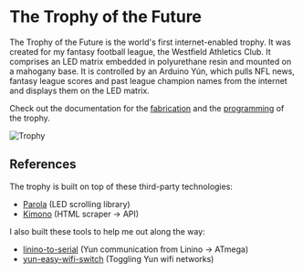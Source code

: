 The Trophy of the Future
=======================

The Trophy of the Future is the world's first internet-enabled trophy. It was created for my fantasy football league, the Westfield Athletics Club. It comprises an LED matrix embedded in polyurethane resin and mounted on a mahogany base. It is controlled by an Arduino Yún, which pulls NFL news, fantasy league scores and past league champion names from the internet and displays them on the LED matrix.

Check out the documentation for the [fabrication](http://samjbrenner.com/notes/making-the-worlds-first-internet-enabled-fantasy-football-trophy-part-1-fabrication/) and the [programming](http://samjbrenner.com/notes/making-the-worlds-first-internet-enabled-fantasy-football-trophy-part-2-programming/) of the trophy.

![Trophy](http://samjbrenner.com/notes/wp-content/uploads/2014/02/P1090435-800x460.jpg "Trophy")

References
----

The trophy is built on top of these third-party technologies:

* [Parola](https://parola.codeplex.com/) (LED scrolling library)
* [Kimono](http://kimonolabs.com/) (HTML scraper -> API)

I also built these tools to help me out along the way:

* [linino-to-serial](https://github.com/sambrenner/linino-to-serial) (Yun communication from Linino -> ATmega)
* [yun-easy-wifi-switch](https://github.com/sambrenner/yun-easy-wifi-switch) (Toggling Yun wifi networks)

